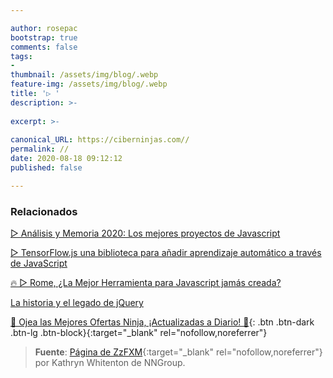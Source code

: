 ```yaml
---

author: rosepac
bootstrap: true
comments: false
tags:
- 
thumbnail: /assets/img/blog/.webp
feature-img: /assets/img/blog/.webp
title: '▷ '
description: >-
  
excerpt: >-
  
canonical_URL: https://ciberninjas.com//
permalink: //
date: 2020-08-18 09:12:12
published: false

---
```



<!-- https://alexene.dev/2020/08/17/webassembly-without-the-browser-part-1.html , https://news.ycombinator.com/item?id=24180303 -->

### **Relacionados** <!-- omit in toc -->

[▷ Análisis y Memoria 2020: Los mejores proyectos de Javascript](https://ciberninjas.com/librer%C3%ADas%20javascript/2020/01/13/memoria-mejores-proyectos-javascript.html)

[▷ TensorFlow.js una biblioteca para añadir aprendizaje automático a través de JavaScript](https://ciberninjas.com/tensorflow-javascript/)

[🔥 ▷ Rome, ¿La Mejor Herramienta para Javascript jamás creada?](https://ciberninjas.com/roma-herramienta-javascript/)

[La historia y el legado de jQuery](https://ciberninjas.com/la-historia-y-el-legado-de-jquery/)

[🎁 Ojea las Mejores Ofertas Ninja, ¡Actualizadas a Diario! 🛒](https://www.amazon.es/shop/cibercursos){: .btn .btn-dark .btn-lg .btn-block}{:target="_blank" rel="nofollow,noreferrer"}

> **Fuente**: [Página de ZzFXM](https://keithclark.github.io/ZzFXM/){:target="_blank" rel="nofollow,noreferrer"} por Kathryn Whitenton de NNGroup.